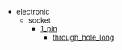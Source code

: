 * electronic
  * socket
    * [1_pin](electronic/socket/1_pin)
      * [through_hole_long](electronic/socket/1_pin/through_hole_long)
